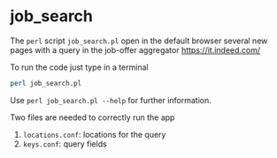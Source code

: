 # job_search

The `perl` script `job_search.pl` open in the default browser several new pages with a query in the job-offer aggregator https://it.indeed.com/

To run the code just type in a terminal

```bash
perl job_search.pl
```
Use `perl job_search.pl --help` for further information.

Two files are needed to correctly run the app
1. `locations.conf`: locations for the query
2. `keys.conf`: query fields
